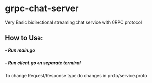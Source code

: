 # grpc-chat-server

Very Basic bidirectional streaming chat service with GRPC protocol


## How to Use: 
##### - Run main.go 
##### -  Run client.go on separate terminal 

To change Request/Response type do changes in proto/service.proto

